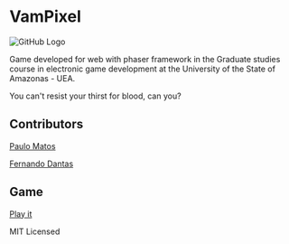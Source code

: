 # VamPixel

![GitHub Logo](assets/banner.jpg)

Game developed for web with phaser framework in the Graduate studies course in electronic game development at the University of the State of Amazonas - UEA.

You can't resist your thirst for blood, can you?

## Contributors

[Paulo Matos](https://github.com/jrmatos)

[Fernando Dantas](https://github.com/fernandodantasfilho)


## Game 

[Play it](https://fernandodantasfilho.github.io/vampixel-platform/)

MIT Licensed
